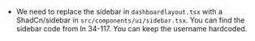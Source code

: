 - We need to replace the sidebar in `dashboardlayout.tsx` with a ShadCn/sidebar in `src/components/ui/sidebar.tsx`. You can find the sidebar code from ln 34-117. You can keep the username hardcoded. 